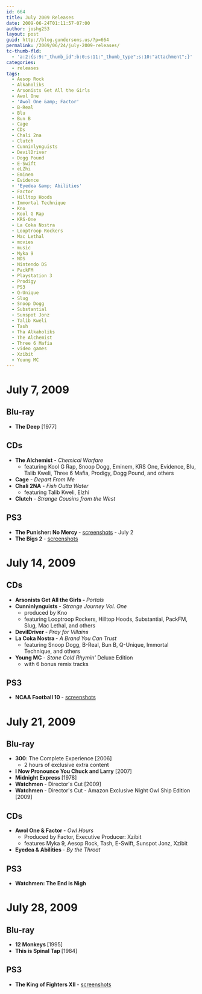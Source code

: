 ```yaml
---
id: 664
title: July 2009 Releases
date: 2009-06-24T01:11:57-07:00
author: joshg253
layout: post
guid: http://blog.gundersons.us/?p=664
permalink: /2009/06/24/july-2009-releases/
tc-thumb-fld:
  - 'a:2:{s:9:"_thumb_id";b:0;s:11:"_thumb_type";s:10:"attachment";}'
categories:
  - releases
tags:
  - Aesop Rock
  - Alkaholiks
  - Arsonists Get All the Girls
  - Awol One
  - 'Awol One &amp; Factor'
  - B-Real
  - Blu
  - Bun B
  - Cage
  - CDs
  - Chali 2na
  - Clutch
  - Cunninlynguists
  - DevilDriver
  - Dogg Pound
  - E-Swift
  - eLZhi
  - Eminem
  - Evidence
  - 'Eyedea &amp; Abilities'
  - Factor
  - Hilltop Hoods
  - Immortal Technique
  - Kno
  - Kool G Rap
  - KRS-One
  - La Coka Nostra
  - Looptroop Rockers
  - Mac Lethal
  - movies
  - music
  - Myka 9
  - NDS
  - Nintendo DS
  - PackFM
  - Playstation 3
  - Prodigy
  - PS3
  - Q-Unique
  - Slug
  - Snoop Dogg
  - Substantial
  - Sunspot Jonz
  - Talib Kweli
  - Tash
  - Tha Alkaholiks
  - The Alchemist
  - Three 6 Mafia
  - video games
  - Xzibit
  - Young MC
---
```

<h1>July 7, 2009</h1>

<h2>Blu-ray</h2>

<ul>
    <li> <strong>The Deep</strong> [1977]</li>
</ul>

<h2>CDs</h2>

<ul>
    <li> <strong>The Alchemist</strong> - <em>Chemical Warfare</em>
<ul>
    <li>featuring Kool G Rap, Snoop Dogg, Eminem, KRS One, Evidence, Blu, Talib Kweli, Three 6 Mafia, Prodigy, Dogg Pound, and others</li>
</ul>
</li>
    <li><strong>Cage</strong> - <em>Depart From Me</em></li>
    <li><strong>Chali 2NA</strong> - <em>Fish Outta Water</em>
<ul>
    <li>featuring Talib Kweli, Elzhi</li>
</ul>
</li>
    <li><strong>Clutch</strong> - <em>Strange Cousins from the West</em></li>
</ul>

<h2>PS3</h2>

<ul>
    <li><strong>The Punisher: No Mercy </strong>- <a href="http://media.ps3.ign.com/media/142/14266935/imgs_1.html">screenshots</a> - July 2</li>
    <li><strong>The Bigs 2 </strong>- <a href="http://media.ps3.ign.com/media/143/14326301/imgs_1.html">screenshots</a></li>
</ul>

<h1>July 14, 2009</h1>

<h2>CDs</h2>

<ul>
    <li><strong>Arsonists Get All the Girls - </strong><em>Portals</em></li>
    <li><strong>Cunninlynguists </strong>- <em>Strange Journey Vol. One</em>
<ul>
    <li> produced by Kno</li>
    <li>featuring Looptroop Rockers, Hilltop Hoods, Substantial, PackFM, Slug, Mac Lethal, and others</li>
</ul>
</li>
    <li><strong>DevilDriver </strong>- <em>Pray for Villains</em></li>
    <li><strong>La Coka Nostra </strong>- <em>A Brand You Can Trust</em>
<ul>
    <li>featuring Snoop Dogg, B-Real, Bun B, Q-Unique, Immortal Technique, and others</li>
</ul>
</li>
    <li><strong>Young MC </strong>- <em>Stone Cold Rhymin' </em>Deluxe Edition
<ul>
    <li>with 6 bonus remix tracks</li>
</ul>
</li>
</ul>

<h2>PS3</h2>

<ul>
    <li><strong>NCAA Football 10 </strong>- <a href="http://media.ps3.ign.com/media/143/14324469/imgs_1.html">screenshots</a></li>
</ul>

<h1>July 21, 2009</h1>

<h2>Blu-ray</h2>

<ul>
    <li><strong>300</strong>: The Complete Experience [2006]
<ul>
    <li>2 hours of exclusive extra content</li>
</ul>
</li>
    <li><strong>I Now Pronounce You Chuck and Larry</strong> [2007]</li>
    <li><strong>Midnight Express </strong>[1978]</li>
    <li><strong>Watchmen </strong>- Director's Cut [2009]</li>
    <li><strong>Watchmen </strong>- Director's Cut - Amazon Exclusive Night Owl Ship Edition [2009]</li>
</ul>

<h2>CDs</h2>

<ul>
    <li><strong>Awol One &amp; Factor </strong>- <em>Owl Hours</em>
<ul>
    <li>Produced by Factor, Executive Producer: Xzibit</li>
    <li>features Myka 9, Aesop Rock, Tash, E-Swift, Sunspot Jonz, Xzibit</li>
</ul>
</li>
    <li><strong>Eyedea &amp; Abilities </strong>- <em>By the Throat</em></li>
</ul>

<h2>PS3</h2>

<ul>
    <li><strong>Watchmen: The End is Nigh</strong></li>
</ul>

<h1>July 28, 2009</h1>

<h2>Blu-ray</h2>

<ul>
    <li><strong>12 Monkeys </strong>[1995]</li>
    <li><strong>This is Spinal Tap </strong>[1984]</li>
</ul>

<h2>PS3</h2>

<ul>
    <li><strong>The King of Fighters XII </strong>- <a href="http://media.ps3.ign.com/media/143/14300071/imgs_1.html">screenshots</a></li>
</ul>